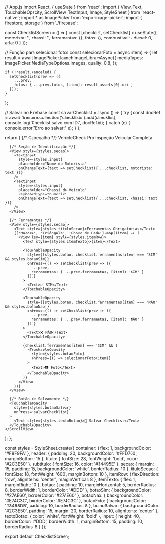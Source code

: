 // App.js
import React, { useState } from 'react';
import { View, Text, TouchableOpacity, ScrollView, TextInput, Image, StyleSheet } from 'react-native';
import * as ImagePicker from 'expo-image-picker';
import { firestore, storage } from './firebase';

const ChecklistScreen = () => {
  const [checklist, setChecklist] = useState({
    motorista: '',
    chassi: '',
    ferramentas: {},
    fotos: {},
    combustivel: { diesel: 0, arla: 0 }
  });

  // Função para selecionar fotos
  const selecionarFoto = async (item) => {
    let result = await ImagePicker.launchImageLibraryAsync({
      mediaTypes: ImagePicker.MediaTypeOptions.Images,
      quality: 0.8,
    });

    if (!result.canceled) {
      setChecklist(prev => ({
        ...prev,
        fotos: { ...prev.fotos, [item]: result.assets[0].uri }
      }));
    }
  };

  // Salvar no Firebase
  const salvarChecklist = async () => {
    try {
      const docRef = await firestore.collection('checklists').add(checklist);
      console.log('Checklist salvo com ID:', docRef.id);
    } catch (e) {
      console.error('Erro ao salvar:', e);
    }
  };

  return (
    <ScrollView style={styles.container}>
      {/* Cabeçalho */}
      <View style={styles.header}>
        <Text style={styles.titulo}>VehicleCheck Pro</Text>
        <Text style={styles.subtitulo}>Inspeção Veicular Completa</Text>
      </View>

      {/* Seção de Identificação */}
      <View style={styles.secao}>
        <TextInput
          style={styles.input}
          placeholder="Nome do Motorista"
          onChangeText={text => setChecklist({ ...checklist, motorista: text })}
        />
        <TextInput
          style={styles.input}
          placeholder="Chassi do Veículo"
          keyboardType="numeric"
          onChangeText={text => setChecklist({ ...checklist, chassi: text })}
        />
      </View>

      {/* Ferramentas */}
      <View style={styles.secao}>
        <Text style={styles.tituloSecao}>Ferramentas Obrigatórias</Text>
        {['Macaco', 'Triângulo', 'Chave de Roda'].map((item) => (
          <View key={item} style={styles.itemRow}>
            <Text style={styles.itemTexto}>{item}</Text>
            
            <TouchableOpacity 
              style={[styles.botao, checklist.ferramentas[item] === 'SIM' && styles.botaoSim]}
              onPress={() => setChecklist(prev => ({
                ...prev,
                ferramentas: { ...prev.ferramentas, [item]: 'SIM' }
              }))}
            >
              <Text>✅ SIM</Text>
            </TouchableOpacity>

            <TouchableOpacity 
              style={[styles.botao, checklist.ferramentas[item] === 'NÃO' && styles.botaoNao]}
              onPress={() => setChecklist(prev => ({
                ...prev,
                ferramentas: { ...prev.ferramentas, [item]: 'NÃO' }
              }))}
            >
              <Text>❌ NÃO</Text>
            </TouchableOpacity>

            {checklist.ferramentas[item] === 'SIM' && (
              <TouchableOpacity 
                style={styles.botaoFoto}
                onPress={() => selecionarFoto(item)}
              >
                <Text>📷 Foto</Text>
              </TouchableOpacity>
            )}
          </View>
        ))}
      </View>

      {/* Botão de Salvamento */}
      <TouchableOpacity 
        style={styles.botaoSalvar}
        onPress={salvarChecklist}
      >
        <Text style={styles.textoBotao}>💾 Salvar Checklist</Text>
      </TouchableOpacity>
    </ScrollView>
  );
};

const styles = StyleSheet.create({
  container: { flex: 1, backgroundColor: '#F8F9FA' },
  header: { padding: 20, backgroundColor: '#FFD700', marginBottom: 15 },
  titulo: { fontSize: 28, fontWeight: 'bold', color: '#2C3E50' },
  subtitulo: { fontSize: 16, color: '#34495E' },
  secao: { margin: 15, padding: 15, backgroundColor: 'white', borderRadius: 10 },
  tituloSecao: { fontSize: 18, fontWeight: '600', marginBottom: 10 },
  itemRow: { flexDirection: 'row', alignItems: 'center', marginVertical: 8 },
  itemTexto: { flex: 1, marginRight: 10 },
  botao: { 
    padding: 10, 
    marginHorizontal: 5,
    borderRadius: 8,
    borderWidth: 1,
    borderColor: '#DDD'
  },
  botaoSim: { backgroundColor: '#27AE60', borderColor: '#27AE60' },
  botaoNao: { backgroundColor: '#E74C3C', borderColor: '#E74C3C' },
  botaoFoto: { 
    backgroundColor: '#3498DB', 
    padding: 10,
    borderRadius: 8 
  },
  botaoSalvar: {
    backgroundColor: '#2C3E50',
    padding: 15,
    margin: 20,
    borderRadius: 10,
    alignItems: 'center'
  },
  textoBotao: { color: 'white', fontWeight: 'bold' },
  input: {
    height: 40,
    borderColor: '#DDD',
    borderWidth: 1,
    marginBottom: 15,
    padding: 10,
    borderRadius: 8
  }
});

export default ChecklistScreen;
